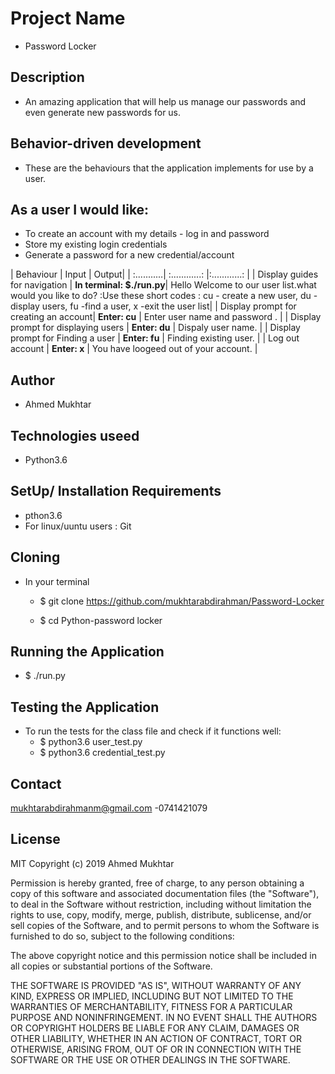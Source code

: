 # Project Name
- Password Locker
## Description
- An amazing application that will help us manage our passwords and even generate new passwords for us.
## Behavior-driven development
- These are the behaviours that the application implements for use by a user.
## As a user I would like:
- To create an account with my details - log in and password
- Store my existing login credentials
- Generate a password for a new credential/account

| Behaviour | Input | Output|
| :...........|  :............: |:............: |
| Display guides for navigation | **In terminal: $./run.py**| Hello Welcome to our user list.what would you like to do? :Use these short codes : cu - create a new user, du - display users, fu -find a user, x -exit the user list|
| Display prompt for creating an account|  **Enter: cu** |  Enter user name and password . |
| Display prompt for displaying  users | **Enter: du** |  Dispaly user name. |
| Display prompt for Finding a user |  **Enter: fu** |    Finding existing user. |
| Log out account  |  **Enter: x** |  You have loogeed out of your account.  |

## Author 
- Ahmed Mukhtar

## Technologies useed
- Python3.6
## SetUp/ Installation Requirements
- pthon3.6
- For linux/uuntu users : Git
## Cloning
-  In your terminal

   - $ git clone https://github.com/mukhtarabdirahman/Password-Locker

   - $ cd Python-password locker
## Running the Application
- $ ./run.py

## Testing the Application
-  To run the tests for the class file and check if it functions well:
    - $ python3.6 user_test.py
    - $ python3.6 credential_test.py
## Contact
mukhtarabdirahmanm@gmail.com
-0741421079

## License
MIT Copyright (c) 2019 Ahmed Mukhtar

Permission is hereby granted, free of charge, to any person obtaining a copy of this software and associated documentation files (the "Software"), to deal in the Software without restriction, including without limitation the rights to use, copy, modify, merge, publish, distribute, sublicense, and/or sell copies of the Software, and to permit persons to whom the Software is furnished to do so, subject to the following conditions:

The above copyright notice and this permission notice shall be included in all copies or substantial portions of the Software.

THE SOFTWARE IS PROVIDED "AS IS", WITHOUT WARRANTY OF ANY KIND, EXPRESS OR IMPLIED, INCLUDING BUT NOT LIMITED TO THE WARRANTIES OF MERCHANTABILITY, FITNESS FOR A PARTICULAR PURPOSE AND NONINFRINGEMENT. IN NO EVENT SHALL THE AUTHORS OR COPYRIGHT HOLDERS BE LIABLE FOR ANY CLAIM, DAMAGES OR OTHER LIABILITY, WHETHER IN AN ACTION OF CONTRACT, TORT OR OTHERWISE, ARISING FROM, OUT OF OR IN CONNECTION WITH THE SOFTWARE OR THE USE OR OTHER DEALINGS IN THE SOFTWARE.
